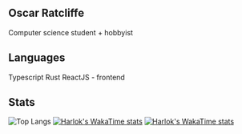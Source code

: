 ## Oscar Ratcliffe
Computer science student + hobbyist

## Languages
Typescript
Rust
ReactJS - frontend

## Stats
![Top Langs](https://github-readme-stats.vercel.app/api/top-langs/?username=OscarRatcliffe&size_weight=0.5&count_weight=0.5)
[![Harlok's WakaTime stats](https://github-readme-stats.vercel.app/api/wakatime?username=OscarRatcliffe)](https://github.com/anuraghazra/github-readme-stats)
[![Harlok's WakaTime stats](https://github-readme-stats.vercel.app/api/wakatime?username=OscarRatcliffe)](https://github.com/anuraghazra/github-readme-stats)
